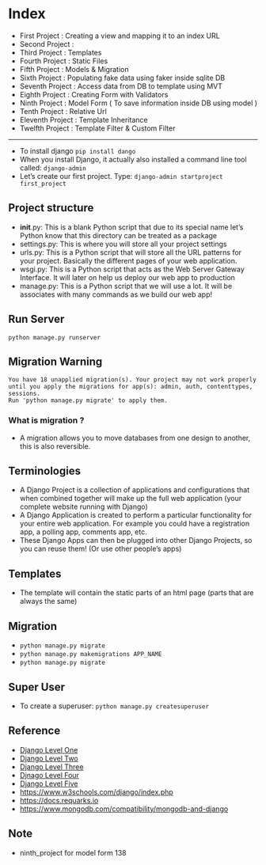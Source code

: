 # Index
- First Project : Creating a view and mapping it to an index URL
- Second Project :
- Third Project : Templates
- Fourth Project : Static Files
- Fifth Project : Models & Migration
- Sixth Project : Populating fake data using faker inside sqlite DB
- Seventh Project : Access data from DB to template using MVT
- Eighth Project : Creating Form with Validators
- Ninth Project : Model Form ( To save information inside DB using model )
- Tenth Project : Relative Url
- Eleventh Project : Template Inheritance
- Twelfth Project : Template Filter & Custom Filter
---

- To install django
`pip install dango`
- When you install Django, it actually also installed a command line tool called:
`django-admin`
- Let’s create our first project. Type:
`django-admin startproject first_project`

## Project structure
- __init__.py: This is a blank Python script that due to its special name let’s Python know that this directory can be treated as a package
- settings.py: This is where you will store all your project settings
- urls.py: This is a Python script that will store all the URL patterns for your project. Basically the different pages of your web application.
- wsgi.py: This is a Python script that acts as the Web Server Gateway Interface. It will later on help us deploy our web app to production
- manage.py: This is a Python script that we will use a lot. It will be associates with many commands as we build our web app!

## Run Server
`python manage.py runserver`

## Migration Warning
``` 
You have 18 unapplied migration(s). Your project may not work properly until you apply the migrations for app(s): admin, auth, contenttypes, sessions.
Run 'python manage.py migrate' to apply them.
```
### What is migration ?
- A migration allows you to move databases from one design to another, this is also reversible.

## Terminologies
- A Django Project is a collection of applications and configurations that when combined together will make up the full web application (your complete website running with Django)
- A Django Application is created to perform a particular functionality for your entire web application. For example you could have a registration app, a polling app, comments app, etc.
- These Django Apps can then be plugged into other Django Projects, so you can reuse them! (Or use other people’s apps)

## Templates
- The template will contain the static parts of an html page (parts that are always the same)

## Migration
- `python manage.py migrate`
- `python manage.py makemigrations APP_NAME`
- `python manage.py migrate`

## Super User
- To create a superuser: `python manage.py createsuperuser`

## Reference
- [Django Level One](https://docs.google.com/presentation/d/1XQr2C3E_jVjDvCm_Z9yZPVOAop72OP7ZatOjnJZCl-k/edit?usp=sharing)
- [Django Level Two](https://docs.google.com/presentation/d/1XQr2C3E_jVjDvCm_Z9yZPVOAop72OP7ZatOjnJZCl-k/edit?usp=sharing)
- [Django Level Three](https://docs.google.com/presentation/d/1SHhEI0n-9YUeh54-DYt80XYWsj8_o_fsZ5avuVhMDKk/edit?usp=sharing)
- [Djnago Level Four](https://docs.google.com/presentation/d/1wMvc2Nkmxbj44t5Qaa7NoNTYM6-WaGmt6H7unlKdF0o/edit?usp=sharing)
- [Django Level Five](https://docs.google.com/presentation/d/1uKZ61h4A_tfv9Nz_YYnQJfzpJVxooB5QCGtDJq2eVks/edit?usp=sharing)
- https://www.w3schools.com/django/index.php
- https://docs.requarks.io
- https://www.mongodb.com/compatibility/mongodb-and-django

## Note
- ninth_project for model form 138